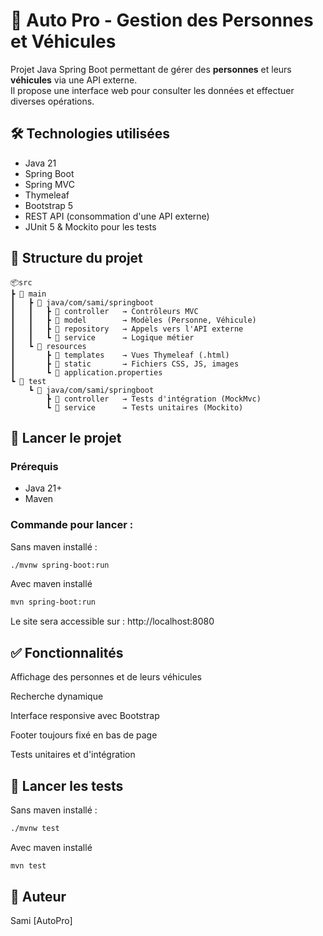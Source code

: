 # 🚗 Auto Pro - Gestion des Personnes et Véhicules

Projet Java Spring Boot permettant de gérer des **personnes** et leurs **véhicules** via une API externe.  
Il propose une interface web pour consulter les données et effectuer diverses opérations.

## 🛠️ Technologies utilisées

- Java 21
- Spring Boot
- Spring MVC
- Thymeleaf
- Bootstrap 5
- REST API (consommation d'une API externe)
- JUnit 5 & Mockito pour les tests

## 📂 Structure du projet
```
📦src
┣ 📂 main
┃   ┣ 📂 java/com/sami/springboot
┃   ┃   ┣ 📂 controller   → Contrôleurs MVC
┃   ┃   ┣ 📂 model        → Modèles (Personne, Véhicule)
┃   ┃   ┣ 📂 repository   → Appels vers l'API externe
┃   ┃   ┗ 📂 service      → Logique métier
┃   ┗ 📂 resources
┃       ┣ 📂 templates    → Vues Thymeleaf (.html)
┃       ┣ 📂 static       → Fichiers CSS, JS, images
┃       ┗ 📂 application.properties
┗ 📂 test
    ┗ 📂 java/com/sami/springboot
        ┣ 📂 controller   → Tests d'intégration (MockMvc)
        ┗ 📂 service      → Tests unitaires (Mockito)
```

## 🚀 Lancer le projet

### Prérequis
- Java 21+
- Maven

### Commande pour lancer :
Sans maven installé :
```bash
./mvnw spring-boot:run
```
Avec maven installé
```bash
mvn spring-boot:run
```
Le site sera accessible sur : http://localhost:8080

## ✅ Fonctionnalités
Affichage des personnes et de leurs véhicules

Recherche dynamique

Interface responsive avec Bootstrap

Footer toujours fixé en bas de page

Tests unitaires et d'intégration

## 🧪 Lancer les tests
Sans maven installé :
```bash
./mvnw test
```
Avec maven installé
```bash
mvn test
```
## 👤 Auteur
Sami [AutoPro]